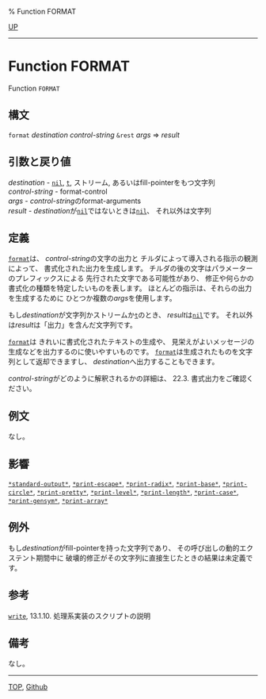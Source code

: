 % Function FORMAT

[UP](22.4.html)  

---

# Function **FORMAT**


Function `FORMAT`


## 構文

`format` *destination* *control-string* `&rest` *args* => *result*


## 引数と戻り値

*destination* - [`nil`](5.3.nil-variable.html), [`t`](5.3.t-variable.html),
ストリーム, あるいはfill-pointerをもつ文字列  
*control-string* - format-control  
*args* - *control-string*のformat-arguments  
*result* - *destination*が[`nil`](5.3.nil-variable.html)ではないときは[`nil`](5.3.nil-variable.html)、
それ以外は文字列


## 定義

[`format`](22.4.format.html)は、
*control-string*の文字の出力と
チルダによって導入される指示の観測によって、
書式化された出力を生成します。
チルダの後の文字はパラメーターのプレフィックスによる
先行された文字である可能性があり、
修正や何らかの書式化の種類を特定したいものを表します。
ほとんどの指示は、それらの出力を生成するために
ひとつか複数の*args*を使用します。

もし*destination*が文字列かストリームか[`t`](4.4.t-system-class.html)のとき、
*result*は[`nil`](5.3.nil-variable.html)です。
それ以外は*result*は「出力」を含んだ文字列です。

[`format`](22.4.format.html)は
きれいに書式化されたテキストの生成や、
見栄えがよいメッセージの生成などを出力するのに使いやすいものです。
[`format`](22.4.format.html)は生成されたものを文字列として返却できますし、
*destination*へ出力することもできます。

*control-string*がどのように解釈されるかの詳細は、
22.3. 書式出力をご確認ください。


## 例文

なし。


## 影響

[`*standard-output*`](21.2.debug-io.html),
[`*print-escape*`](22.4.print-escape.html),
[`*print-radix*`](22.4.print-base.html),
[`*print-base*`](22.4.print-base.html),
[`*print-circle*`](22.4.print-circle.html),
[`*print-pretty*`](22.4.print-pretty.html),
[`*print-level*`](22.4.print-level.html),
[`*print-length*`](22.4.print-level.html),
[`*print-case*`](22.4.print-case.html),
[`*print-gensym*`](22.4.print-gensym.html),
[`*print-array*`](22.4.print-array.html)


## 例外

もし*destination*がfill-pointerを持った文字列であり、
その呼び出しの動的エクステント期間中に
破壊的修正がその文字列に直接生じたときの結果は未定義です。


## 参考

[`write`](22.4.write.html),
13.1.10. 処理系実装のスクリプトの説明


## 備考

なし。


---
[TOP](index.html),  [Github](https://github.com/nptcl/npt-japanese)

